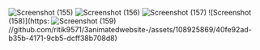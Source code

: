 ![Screenshot (155)](https://github.com/ritik9571/3animatedwebsite-/assets/108925869/9abb833e-48e5-4b32-903f-ba2740f670f7)
![Screenshot (156)](https://github.com/ritik9571/3animatedwebsite-/assets/108925869/996f9922-f8eb-4916-9923-0aab8d2e90a6)
![Screenshot (157)](https://github.com/ritik9571/3animatedwebsite-/assets/108925869/9ab7f808-767f-4755-92b5-3a702fbc9bd4)
![Screenshot (158)](https:
![Screenshot (159)](https://github.com/ritik9571/3animatedwebsite-/assets/108925869/741c4b4a-8615-4dd2-becd-e02bd8adacd6)
//github.com/ritik9571/3animatedwebsite-/assets/108925869/40fe92ad-b35b-4171-9cb5-dcff38b708d8)
